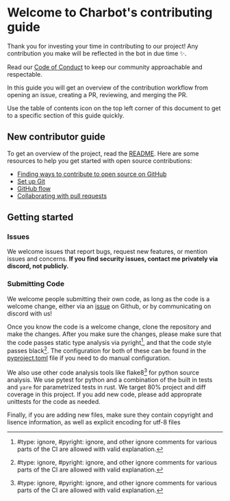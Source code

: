 # Welcome to Charbot's contributing guide <!-- omit in toc -->

Thank you for investing your time in contributing to our project! Any contribution you make will be reflected in the bot in due time :sparkles:.

Read our [Code of Conduct](./CODE_OF_CONDUCT.md) to keep our community approachable and respectable.

In this guide you will get an overview of the contribution workflow from opening an issue, creating a PR, reviewing, and merging the PR.

Use the table of contents icon on the top left corner of this document to get to a specific section of this guide quickly.

## New contributor guide

To get an overview of the project, read the [README](README.md). Here are some resources to help you get started with open source contributions:

- [Finding ways to contribute to open source on GitHub](https://docs.github.com/en/get-started/exploring-projects-on-github/finding-ways-to-contribute-to-open-source-on-github)
- [Set up Git](https://docs.github.com/en/get-started/quickstart/set-up-git)
- [GitHub flow](https://docs.github.com/en/get-started/quickstart/github-flow)
- [Collaborating with pull requests](https://docs.github.com/en/github/collaborating-with-pull-requests)


## Getting started

### Issues

We welcome issues that report bugs, request new features, or mention issues and concerns.
**If you find security issues, contact me privately via discord, not publicly.**

### Submitting Code

We welcome people submitting their own code, as long as the code is a welcome change, either via an
[issue](https://github.com/Bluesy1/CharB0T/issues) on Github, or by communicating on discord with us!

Once you know the code is a welcome change, clone the repository and make the changes.
After you make sure the changes, please make sure that the code passes static type analysis via pyright[^1], and that the code style passes black[^1].
The configuration for both of these can be found in the [pyproject.toml](./pyproject.toml) file if you need to do manual configuration.

We also use other code analysis tools like flake8[^1] for python source analysis. We use pytest for python and a combination of the built in tests and `yare` for parametrized tests in rust.
We target 80% project and diff coverage in this project. If you add new code, please add approprate unittests for the code as needed.

Finally, if you are adding new files, make sure they contain copyright and lisence information, as well as explicit encoding for utf-8 files

[^1]: #type: ignore, #pyright: ignore, and other ignore comments for various parts of the CI are allowed with valid explanation.
